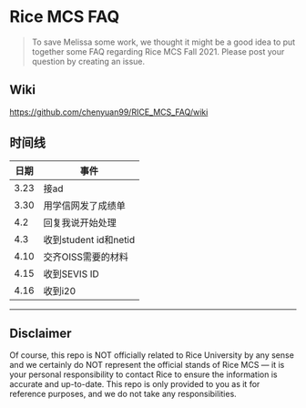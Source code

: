 # Rice MCS FAQ

> To save Melissa some work, we thought it might be a good idea to put together some FAQ regarding Rice MCS Fall 2021. Please post your question by creating an issue.

## Wiki

https://github.com/chenyuan99/RICE_MCS_FAQ/wiki

## 时间线

| 日期 | 事件|
|  ----  | ----  |
|3.23 | 接ad |
|3.30 |用学信网发了成绩单|
|4.2 |回复我说开始处理 |
|4.3 |收到student id和netid|
|4.10|交齐OISS需要的材料|
|4.15|收到SEVIS ID|
|4.16|收到i20|

---

## Disclaimer

Of course, this repo is NOT officially related to Rice University by any sense and we certainly do NOT represent the official stands of Rice MCS — it is your personal responsibility to contact Rice to ensure the information is accurate and up-to-date. This repo is only provided to you as it for reference purposes, and we do not take any responsibilities.
